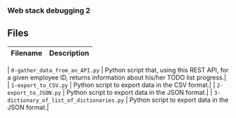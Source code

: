 ###  Web stack debugging 2

## Files
| Filename | Description |
| -------- | ----------- |

| `0-gather_data_from_an_API.py` |  Python script that, using this REST API, for a given employee ID, returns information about his/her TODO list progress.|
| `1-export_to_CSV.py` |  Python script to export data in the CSV format.|
| `2-export_to_JSON.py` |   Python script to export data in the JSON format.|
| `3-dictionary_of_list_of_dictionaries.py` |   Python script to export data in the JSON format.|

